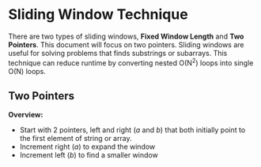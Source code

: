 # Sliding Window Technique 
There are two types of sliding windows, **Fixed Window Length** and **Two Pointers**. This document will focus on two pointers. Sliding windows are useful for solving problems that finds substrings or subarrays. This technique can reduce runtime by converting nested O(N<sup>2</sup>) loops into single O(N) loops. 

## Two Pointers
**Overview:**
- Start with 2 pointers, left and right (*a* and *b*) that both initially point to the first element of string or array. 
- Increment right (*a*) to expand the window 
- Increment left (*b*) to find a smaller window 